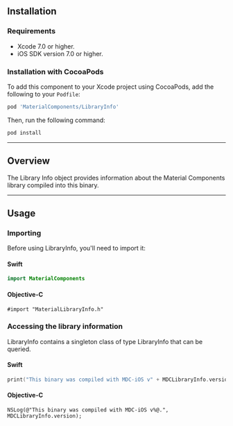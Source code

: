 <!--docs:
title: "Library Info"
layout: detail
section: components
excerpt: "LibraryInfo contains programmatic access to information about the Material Components library."
iconId: misc
path: /catalog/library-info/
api_doc_root: true
-->

## Installation

### Requirements

- Xcode 7.0 or higher.
- iOS SDK version 7.0 or higher.

### Installation with CocoaPods

To add this component to your Xcode project using CocoaPods, add the following to your `Podfile`:

``` bash
pod 'MaterialComponents/LibraryInfo'
```
<!--{: .code-renderer.code-renderer--install }-->

Then, run the following command:

``` bash
pod install
```

- - -

## Overview

The Library Info object provides information about the Material Components library compiled into
this binary.

- - -

## Usage

### Importing

Before using LibraryInfo, you'll need to import it:

<!--<div class="material-code-render" markdown="1">-->
#### Swift
``` swift
import MaterialComponents
```

#### Objective-C

``` objc
#import "MaterialLibraryInfo.h"
```
<!--</div>-->

### Accessing the library information

LibraryInfo contains a singleton class of type LibraryInfo that can be queried.

<!--<div class="material-code-render" markdown="1">-->
#### Swift
``` swift
print("This binary was compiled with MDC-iOS v" + MDCLibraryInfo.version + ".")
```

#### Objective-C

``` objc
NSLog(@"This binary was compiled with MDC-iOS v%@.", MDCLibraryInfo.version);
```
<!--</div>-->
